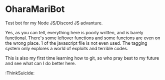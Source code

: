 # OharaMariBot
Test bot for my Node JS/Discord JS advanture.

Yes, as you can tell, everything here is poorly written, and is barely functional.  There's some leftover functions and some functons are even on the wrong place. 1 of the javascript file is not even used. The tagging system only explores a world of exploits and terrible codes.

This is also my first time learning how to git, so who pray best to my future and see what can I do better here.

:ThinkSuicide:
